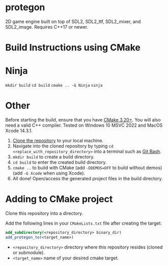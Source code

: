 # protegon

2D game engine built on top of SDL2, SDL2_ttf, SDL2_mixer, and SDL2_image. Requires C++17 or newer.

# Build Instructions using CMake

# Ninja

`mkdir build`
`cd build`
`cmake .. -G Ninja`
`ninja`

# Other

Before starting the build, ensure that you have [CMake 3.20+](https://cmake.org/download/). You will also need a valid C++ compiler. Tested on Windows 10 MSVC 2022 and MacOS Xcode 14.3.1.

1. [Clone the repository](https://docs.github.com/en/repositories/creating-and-managing-repositories/cloning-a-repository) to your local machine.
2. Navigate into the cloned repository by typing `cd <replace_with_repository_directory>` into a terminal such as [Git Bash](https://git-scm.com/downloads).
3. `mkdir build` to create a build directory.
4. `cd build` to enter the created build directory.
5. `cmake ..` to build with CMake (add `-DDEMOS=OFF` to build without demos) (add `-G Xcode` when using Xcode).
6. All done! Open/access the generated project files in the build directory.

# Adding to CMake project

Clone this repository into a directory.

Add the following lines in your `CMakeLists.txt` file after creating the target:

```cmake
add_subdirectory(<repository_directory> binary_dir)
add_protegon_to(<target_name>)
```

- `<repository_directory>` directory where this repository resides (cloned or submodule).
- `<target_name>` name of your desired cmake target.
